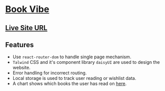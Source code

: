 # [Book Vibe](https://books-vibe-react-router.netlify.app/)

## [Live Site URL](https://books-vibe-react-router.netlify.app/)

## Features

- Use `react-router-dom` to handle single page mechanism.
- `Talwind` CSS and it's component library `daisyUI` are used to design the website.
- Error handling for incorrect routing.
- Local storage is used to track user reading or wishlist data.
- A chart shows which books the user has read on [here](https://books-vibe-react-router.netlify.app/pages-to-read).
